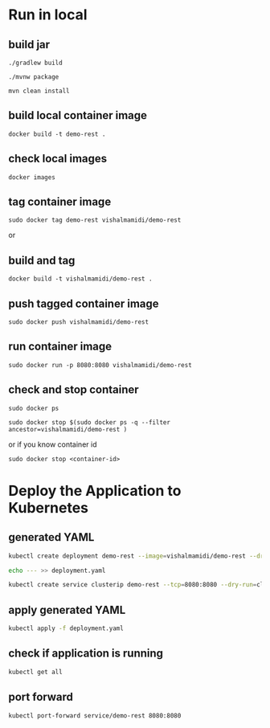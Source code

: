 # Run in local 


## build jar 
```
./gradlew build
```
```
./mvnw package
```
```
mvn clean install
```

## build local container image 

```
docker build -t demo-rest .
```
## check local images
```
docker images
```

## tag container image 
```
sudo docker tag demo-rest vishalmamidi/demo-rest
```
or 

## build and tag
```
docker build -t vishalmamidi/demo-rest .
```

## push tagged container image
```
sudo docker push vishalmamidi/demo-rest
```

## run container image 
```
sudo docker run -p 8080:8080 vishalmamidi/demo-rest
```

## check and stop container 
```
sudo docker ps 
```
```
sudo docker stop $(sudo docker ps -q --filter ancestor=vishalmamidi/demo-rest )
```

or if you know container id 

```
sudo docker stop <container-id>
```

# Deploy the Application to Kubernetes

## generated YAML

```bash
kubectl create deployment demo-rest --image=vishalmamidi/demo-rest --dry-run=client -o=yaml > deployment.yaml
```

```bash
echo --- >> deployment.yaml
```

```bash
kubectl create service clusterip demo-rest --tcp=8080:8080 --dry-run=client  -o=yaml >> deployment.yaml
```

## apply generated YAML

```bash
kubectl apply -f deployment.yaml
```

## check if application is running

```bash
kubectl get all
```

## port forward

```bash
kubectl port-forward service/demo-rest 8080:8080
```


